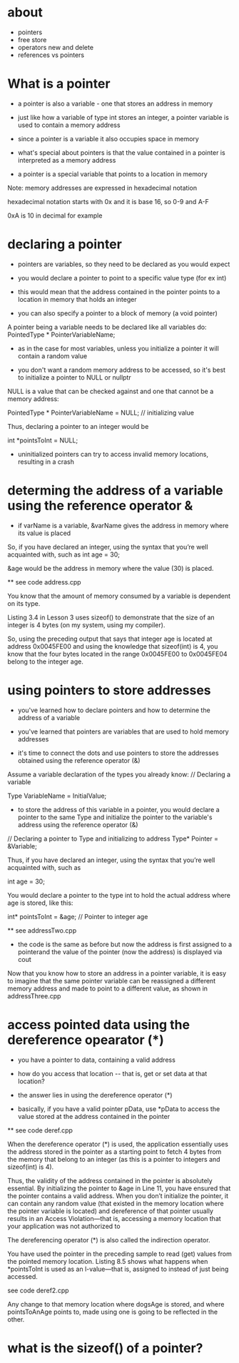 # about

- pointers
- free store
- operators new and delete
- references vs pointers


# What is a pointer

- a pointer is also a variable - one that stores an address in memory

- just like how a variable of type int stores an integer, a pointer variable is
used to contain a memory address

- since a pointer is a variable it also occupies space in memory

- what's special about pointers is that the value contained in a pointer 
is interpreted as a memory address

- a pointer is a special variable that points to a location in memory

Note:
memory addresses are expressed in hexadecimal notation 

hexadecimal notation starts with 0x and it is base 16, so 0-9 and A-F

0xA is 10 in decimal for example


# declaring a pointer

- pointers are variables, so they need to be declared as you would expect

- you would declare a pointer to point to a specific value type (for ex int)

- this would mean that the address contained in the pointer points to a location
in memory that holds an integer

- you can also specify a pointer to a block of memory (a void pointer)

A pointer being a variable needs to be declared like all variables do:
PointedType * PointerVariableName;

- as in the case for most variables, unless you initialize a pointer it will
contain a random value

- you don't want a random memory address to be accessed, so it's best to initialize
a pointer to NULL or nullptr

NULL is a value that can be checked against and one that cannot be a
memory address:

PointedType * PointerVariableName = NULL; // initializing value

Thus, declaring a pointer to an integer would be

int *pointsToInt = NULL;

- uninitialized pointers can try to access invalid memory locations, resulting in 
a crash


# determing the address of a variable using the reference operator &

- if varName is a variable, &varName gives the address in memory where its value is placed

So, if you have declared an integer, using the syntax that you’re well acquainted 
with, such as
int age = 30;

&age would be the address in memory where the value (30) is placed.

** see code address.cpp

You know that the amount of memory consumed by a variable is
dependent on its type. 

Listing 3.4 in Lesson 3 uses sizeof()
to demonstrate that the size of an integer is 4 bytes (on my
system, using my compiler). 

So, using the preceding output that says that integer age is located at 
address 0x0045FE00 and using the knowledge that sizeof(int) is 4, you know that
the four bytes located in the range 0x0045FE00 to 0x0045FE04
belong to the integer age.


# using pointers to store addresses

- you've learned how to declare pointers and how to determine the address of a variable

- you've learned that pointers are variables that are used to hold memory addresses

- it's time to connect the dots and use pointers to store the addresses obtained
using the reference operator (&)

Assume a variable declaration of the types you already know:
// Declaring a variable

Type VariableName = InitialValue;

- to store the address of this variable in a pointer, you would declare a pointer
to the same Type and initialize the pointer to the variable's address using
the reference operator (&)

// Declaring a pointer to Type and initializing to address
Type* Pointer = &Variable;

Thus, if you have declared an integer, using the syntax that you’re well acquainted with, such as

int age = 30;

You would declare a pointer to the type int to hold the actual address where age is
stored, like this:

int* pointsToInt = &age; // Pointer to integer age

** see addressTwo.cpp

- the code is the same as before but now the address is first assigned to a pointerand the value of the pointer (now the address) is displayed via cout

Now that you know how to store an address in a pointer variable, it is easy to imagine
that the same pointer variable can be reassigned a different memory address and made to
point to a different value, as shown in addressThree.cpp


# access pointed data using the dereference opearator (*)

- you have a pointer to data, containing a valid address

- how do you access that location -- that is, get or set data at that location?

- the answer lies in using the dereference operator (*)

- basically, if you have a valid pointer pData, use *pData to access the value stored at the address contained in the pointer

** see code deref.cpp

When the dereference operator (*) is used, the application essentially uses the address
stored in the pointer as a starting point to fetch 4 bytes from the memory that belong to
an integer (as this is a pointer to integers and sizeof(int) is 4).

Thus, the validity of
the address contained in the pointer is absolutely essential. By initializing the pointer to
&age in Line 11, you have ensured that the pointer contains a valid address. When you
don’t initialize the pointer, it can contain any random value (that existed in the memory
location where the pointer variable is located) and dereference of that pointer usually
results in an Access Violation—that is, accessing a memory location that your application
was not authorized to

The dereferencing operator (*) is also called the indirection
operator.

You have used the pointer in the preceding sample to read (get) values from the pointed
memory location. Listing 8.5 shows what happens when *pointsToInt is used as an
l-value—that is, assigned to instead of just being accessed.

see code deref2.cpp

Any change to that memory location where dogsAge is stored,
and where pointsToAnAge points to, made using one is going to be reflected in the
other.


# what is the sizeof() of a pointer?


